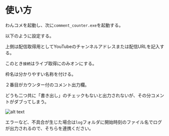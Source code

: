 # 使い方

わんコメを起動し、次に`comment_counter.exe`を起動する。

以下のように設定する。

上側は配信取得用としてYouTubeのチャンネルアドレスまたは配信URLを記入する。

このとき`接続`はライブ取得にのみオンにする。

枠名は分かりやすい名称を付ける。

２番目がカウンター付のコメント出力欄。

どうも二つ共に「書き出し」のチェックもないと出力されないが、その分コメントがダブってしまう。

![alt text](image.png)

エラーなど、不具合が生じた場合は`log`フォルダに開始時刻のファイル名でログが出力されるので、そちらを連携ください。
